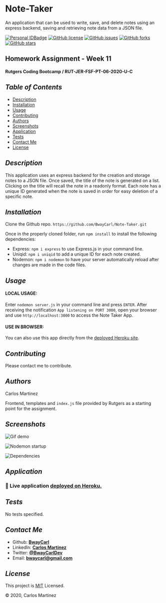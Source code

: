 # Note-Taker
An application that can be used to write, save, and delete notes using an express backend, saving and retrieving note data from a JSON file.

[![Personal IDBadge](https://img.shields.io/badge/Dev-BwayCarl-red)](https://bwaycarl.github.io/Portfolio/)
[![GitHub license](https://img.shields.io/github/license/BwayCarl/Node-README-Generator?logo=MIT)](https://github.com/BwayCarl/Note-Taker/blob/master/LICENSE)
[![GitHub issues](https://img.shields.io/github/issues/BwayCarl/Node-README-Generator)](https://github.com/BwayCarl/Note-Taker/issues)
[![GitHub forks](https://img.shields.io/github/forks/BwayCarl/Node-README-Generator)](https://github.com/BwayCarl/Note-Taker/network)
[![GitHub stars](https://img.shields.io/github/stars/BwayCarl/Node-README-Generator)](https://github.com/BwayCarl/Note-Taker/stargazers)

## Homework Assignment - Week 11
#### Rutgers Coding Bootcamp / RUT-JER-FSF-PT-06-2020-U-C

## *Table of Contents*
- [Description](#description)
 - [Installation](#installation)
 - [Usage](#usage)
 - [Contributing](#contributing)
 - [Authors](#authors)
 - [Screenshots](#screenshots)
 - [Application](#application)
 - [Tests](#tests)
 - [Contact Me](#contact-me)
 - [License](#license)

## *Description* 
This application uses an express backend for the creation  and storage notes to a JSON file. Once saved, the title of the note is generated on a list. Clicking on the title will recall the note in a readonly format. Each note has a unique ID generated when the note is saved in order for easy deletion of a specific note.

## *Installation* 
Clone the Github repo.
```https://github.com/BwayCarl/Note-Taker.git```

Once in the properly cloned folder, run ```npm install``` to install the following dependencies:
 * Express:  ```npm i express``` to use Express.js in your command line.
 * Uniqid:  ```npm i uniqid``` to add a unique ID for each note created.
 * Nodemon:  ```npm i nodemon``` to have your server automatically reload after changes are made in the code files.

## *Usage*

 #### **LOCAL USAGE:** 
 Enter ```nodemon server.js``` in your command line and press ```ENTER```. 
 After receiving the notification ```App listening on PORT 3000```, open your browser and use ```http://localhost:3000``` to access the Note Taker App. 
#### **USE IN BROWSER:**
You can also use this app directly from the [deployed Heroku site](https://afternoon-dawn-02847.herokuapp.com/).

## *Contributing* 
 Please contact me to contribute.

## *Authors* 
 Carlos Martinez

 Frontend, templates and ```index.js``` file provided by Rutgers as a starting point for the assignment.

## *Screenshots* 
![Gif demo](Develop/images/note-taker-demo.gif)

![Nodemon startup](Develop/images/nodemon-CLI-startup.png)

![Dependencies](Develop/images/package-json-dependencies.png)

 ## *Application*

### :rocket: Live application [deployed on Heroku.](https://afternoon-dawn-02847.herokuapp.com/)

## *Tests*
 No tests specified.

## *Contact Me*
 - Github: **[BwayCarl](https://github.com/BwayCarl)**
 - LinkedIn: **[Carlos Martinez](https://www.linkedin.com/in/carlos-martinez-8702b146/)** 
 - Twitter: **[@BwayCarlDev](https://twitter.com/BwayDev)**
 - Email: **[bwaycarl@gmail.com](mailto:bwaycarl@gmail.com)**

## *License* 
This project is [MIT](https://github.com/BwayCarl/Note-Taker/blob/master/LICENSE) Licensed.
 
 &copy; 2020, Carlos Martinez

